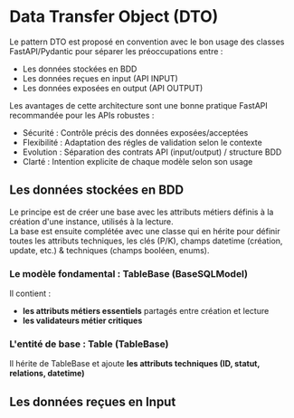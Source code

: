 # Data Transfer Object (DTO)

Le pattern DTO est proposé en convention avec le bon usage des classes FastAPI/Pydantic pour séparer les préoccupations entre :
- Les données stockées en BDD
- Les données reçues en input (API INPUT)
- Les données exposées en output (API OUTPUT)

Les avantages de cette architecture sont une bonne pratique FastAPI recommandée pour les APIs robustes :
- Sécurité : Contrôle précis des données exposées/acceptées
- Flexibilité : Adaptation des régles de validation selon le contexte
- Evolution : Séparation des contrats API (input/output) / structure BDD
- Clarté : Intention explicite de chaque modèle selon son usage

## Les données stockées en BDD

Le principe est de créer une base avec les attributs métiers définis à la création d'une instance, utilisés à la lecture.<br>
La base est ensuite complétée avec une classe qui en hérite pour définir toutes les attributs techniques, les clés (P/K), champs datetime (création, update, etc.) & techniques (champs booléen, enums).

### Le modèle fondamental : TableBase (BaseSQLModel)
Il contient :
- **les attributs métiers essentiels** partagés entre création et lecture
- **les validateurs métier critiques**

### L'entité de base : Table (TableBase)
Il hérite de TableBase et ajoute **les attributs techniques (ID, statut, relations, datetime)**

## Les données reçues en Input

